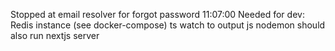 Stopped at email resolver for forgot password
11:07:00
Needed for dev:
Redis instance (see docker-compose)
ts watch to output js
nodemon should also run
nextjs server  